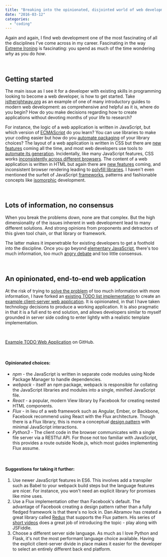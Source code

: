 ```yaml
---
title: "Breaking into the opinionated, disjointed world of web development"
date: "2016-03-12"
categories: 
  - "coding"
---
```


Again and again, I find web development one of the most fascinating of all the disciplines I've come across in my career. Fascinating in the way [Extreme Ironing](https://en.wikipedia.org/wiki/Extreme_ironing) is fascinating: you spend as much of the time wondering _why_ as you do _how_.

 

## Getting started

The main issue as I see it for a developer with existing skills in programming looking to become a web developer, is how to get started. Take [jstherightway.org](http://jstherightway.org/) as an example of one of many introductory guides to modern web development: as comprehensive and helpful as it is, where do you begin? How do you make decisions regarding how to create applications without devoting months of your life to research?

For instance, the logic of a web application is written in JavaScript, but which version of [ECMAScript](https://en.wikipedia.org/wiki/ECMAScript) do you learn? You can use libraries to make your coding easier but how do you [automate packaging](http://stackoverflow.com/questions/33561272/task-runners-gulp-grunt-etc-and-bundlers-webpack-browserify-why-use-toge) of your library choices? The layout of a web application is written in CSS but there are [new features](https://www.w3.org/TR/css3-flexbox/) coming all the time, and most web developers use tools to [automate its generation](https://en.wikipedia.org/wiki/Sass_%28stylesheet_language%29). Incidentally, like many JavaScript features, CSS works [inconsistently across different browsers](http://caniuse.com/). The content of a web application is written in HTML but again there are [new features](https://en.wikipedia.org/wiki/HTML5) coming, and inconsistent browser rendering leading to [polyfill libraries](https://github.com/Modernizr/Modernizr/wiki/HTML5-Cross-Browser-Polyfills). I haven't even mentioned the surfeit of JavaScript [frameworks](https://www.airpair.com/js/javascript-framework-comparison), patterns and fashionable concepts like [isomorphic](http://nerds.airbnb.com/isomorphic-javascript-future-web-apps/) development.

 

## Lots of information, no consensus

When you break the problems down, none are that complex. But the high dimensionality of the issues inherent in web development lead to many different solutions. And strong opinions from proponents and detractors of this given tool chain, or that library or framework.

The latter makes it impenetrable for existing developers to get a foothold into the discipline. Once you go beyond [elementary JavaScript](https://www.codecademy.com/learn/javascript), there's too much information, too much [angry debate](https://news.ycombinator.com/item?id=10880604) and too little consensus.

 

## An opinionated, end-to-end web application

At the risk of trying to [solve the problem](https://xkcd.com/927/) of too much information with more information, I have forked an [existing TODO list implementation](https://github.com/facebook/flux/tree/master/examples/flux-todomvc) to create an [example client-server web application](https://github.com/lifebeyondfife/flux-server-todomvc). It is opinionated, in that I have taken technology decisions to produce a working application. It is also pragmatic in that it is a full end to end solution, and allows developers similar to myself grounded in server side coding to enter lightly with a realistic template implementation.

 

[Example TODO Web Application](https://github.com/lifebeyondfife/flux-server-todomvc) on GitHub.

 

#### Opinionated choices:

- _npm_ - the JavaScript is written in separate code modules using Node Package Manager to handle dependencies.
- _webpack_ - itself an npm package, webpack is responsible for collating the JavaScript libraries and modules into a single, minified JavaScript file.
- _React_ - a popular, modern View library by Facebook for creating nested HTML components.
- _Flux_ - in lieu of a web framework such as Angular, Ember, or Backbone, Facebook recommend using React with the Flux architecture. Though there is a Flux library, this is more a conceptual [design pattern](https://facebook.github.io/flux/docs/overview.html) with minimal JavaScript interactions.
- _Python3_ - The client code in the browser communicates with a single file server via a RESTful API. For those not too familiar with JavaScript, this provides a route outside Node.js, which most guides implementing Flux assume.

 

#### Suggestions for taking it further:

1. Use newer JavaScript features in ES6. This involves add a transpiler such as Babel to your webpack build steps but the language features are nicer. For instance, you won't need an explicit library for promises like mine uses.
2. Use a Flux implementation other than Facebook's default. The advantage of Facebook creating a design pattern rather than a fully fledged framework is that there's no lock in. Dan Abramov has created a great library called [Redux](http://redux.js.org/) that supports the Flux pattern. His series of [short videos](https://egghead.io/series/getting-started-with-redux) does a great job of introducing the topic - play along with JSFiddle.
3. Choose a different server side language. As much as I love Python and Flask, it's not the most performant language choice available. Having the explicit client-server divide in place makes it easier for the developer to select an entirely different back end platform.
